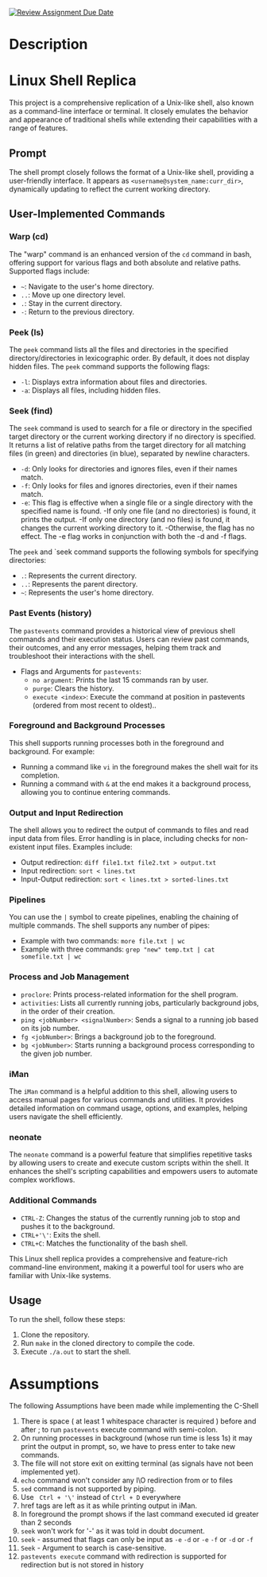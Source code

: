 [![Review Assignment Due Date](https://classroom.github.com/assets/deadline-readme-button-24ddc0f5d75046c5622901739e7c5dd533143b0c8e959d652212380cedb1ea36.svg)](https://classroom.github.com/a/76mHqLr5)

# Description

# Linux Shell Replica

This project is a comprehensive replication of a Unix-like shell, also known as a command-line interface or terminal. It closely emulates the behavior and appearance of traditional shells while extending their capabilities with a range of features.

## Prompt

The shell prompt closely follows the format of a Unix-like shell, providing a user-friendly interface. It appears as `<username@system_name:curr_dir>`, dynamically updating to reflect the current working directory.

## User-Implemented Commands

### Warp (cd)

The "warp" command is an enhanced version of the `cd` command in bash, offering support for various flags and both absolute and relative paths. Supported flags include:

- `~`: Navigate to the user's home directory.
- `..`: Move up one directory level.
- `.`: Stay in the current directory.
- `-`: Return to the previous directory.

### Peek (ls)

The `peek` command lists all the files and directories in the specified directory/directories in lexicographic order. By default, it does not display hidden files. The `peek` command supports the following flags:

 - `-l`: Displays extra information about files and directories.
 - `-a`: Displays all files, including hidden files.

### Seek (find)

The `seek` command is used to search for a file or directory in the specified target directory or the current working directory if no directory is specified. It returns a list of relative paths from the target directory for all matching files (in green) and directories (in blue), separated by newline characters.

- `-d`: Only looks for directories and ignores files, even if their names match.
- `-f`: Only looks for files and ignores directories, even if their names match.
- `-e`: This flag is effective when a single file or a single directory with the specified name is found.
    -If only one file (and no directories) is found, it prints the output.
    -If only one directory (and no files) is found, it changes the current working directory to it.
    -Otherwise, the flag has no effect.
   The -e flag works in conjunction with both the -d and -f flags.


The `peek` and `seek command supports the following symbols for specifying directories:

  - `.`: Represents the current directory.
  - `..`: Represents the parent directory.
  - `~`: Represents the user's home directory.

### Past Events (history)

The `pastevents` command provides a historical view of previous shell commands and their execution status. Users can review past commands, their outcomes, and any error messages, helping them track and troubleshoot their interactions with the shell.

- Flags and Arguments for `pastevents`:
  - `no argument`: Prints the last 15 commands ran by user.
  - `purge`: Clears the history.
  - `execute <index>`: Execute the command at position in pastevents (ordered from most recent to oldest)..

### Foreground and Background Processes

This shell supports running processes both in the foreground and background. For example:

- Running a command like `vi` in the foreground makes the shell wait for its completion.
- Running a command with `&` at the end makes it a background process, allowing you to continue entering commands.

### Output and Input Redirection

The shell allows you to redirect the output of commands to files and read input data from files. Error handling is in place, including checks for non-existent input files. Examples include:

- Output redirection: `diff file1.txt file2.txt > output.txt`
- Input redirection: `sort < lines.txt`
- Input-Output redirection: `sort < lines.txt > sorted-lines.txt`

### Pipelines

You can use the `|` symbol to create pipelines, enabling the chaining of multiple commands. The shell supports any number of pipes:

- Example with two commands: `more file.txt | wc`
- Example with three commands: `grep "new" temp.txt | cat somefile.txt | wc`

### Process and Job Management

- `proclore`: Prints process-related information for the shell program.
- `activities`: Lists all currently running jobs, particularly background jobs, in the order of their creation.
- `ping <jobNumber> <signalNumber>`: Sends a signal to a running job based on its job number.
- `fg <jobNumber>`: Brings a background job to the foreground.
- `bg <jobNumber>`: Starts running a background process corresponding to the given job number.

### iMan

The `iMan` command is a helpful addition to this shell, allowing users to access manual pages for various commands and utilities. It provides detailed information on command usage, options, and examples, helping users navigate the shell efficiently.

### neonate

The `neonate` command is a powerful feature that simplifies repetitive tasks by allowing users to create and execute custom scripts within the shell. It enhances the shell's scripting capabilities and empowers users to automate complex workflows.


### Additional Commands

- `CTRL-Z`: Changes the status of the currently running job to stop and pushes it to the background.
- `CTRL+'\'`: Exits the shell.
- `CTRL+C`: Matches the functionality of the bash shell.

This Linux shell replica provides a comprehensive and feature-rich command-line environment, making it a powerful tool for users who are familiar with Unix-like systems.

## Usage

To run the shell, follow these steps:

1. Clone the repository.
2. Run `make` in the cloned directory to compile the code.
3. Execute `./a.out` to start the shell.

# Assumptions
The following Assumptions have been made while implementing the C-Shell
1. There is space ( at least 1 whitespace character is required ) before and after ; to run `pastevents` execute command with semi-colon.
2. On running processes in background (whose run time is less 1s) it may print the output in prompt, so, we have to press enter to take new commands.
3. The file will not store exit on exitting terminal (as signals have not been implemented yet).
4. `echo` command won't consider any I\O redirection from or to files
5. `sed` command is not supported by piping.
6. Use ` Ctrl + '\'`  instead of ` Ctrl + D ` everywhere
7. href tags are left as it as while printing output in iMan.
8. In foreground the prompt shows if the last command executed id greater than 2 seconds
9. `seek` won't work for '-' as it was told in doubt document.
10. `seek` - assumed that flags can only be input as `-e` `-d` or `-e`  `-f`  or `-d` or `-f`
11. `Seek` - Argument to search is case-sensitive.
12. `pastevents execute` command with redirection is supported for redirection but is not stored in history
